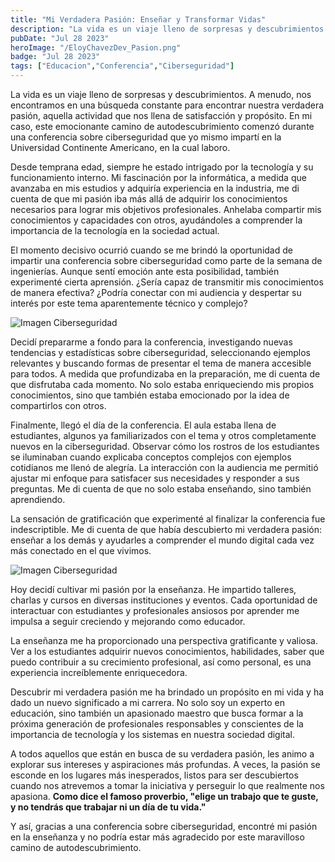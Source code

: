 ```yaml
---
title: "Mi Verdadera Pasión: Enseñar y Transformar Vidas"
description: "La vida es un viaje lleno de sorpresas y descubrimientos. A menudo, nos encontramos en una búsqueda constante para encontrar nuestra verdadera pasión, aquella actividad que nos llena de satisfacción y propósito."
pubDate: "Jul 28 2023"
heroImage: "/EloyChavezDev_Pasion.png"
badge: "Jul 28 2023"
tags: ["Educacion","Conferencia","Ciberseguridad"]
---
```


La vida es un viaje lleno de sorpresas y descubrimientos. A menudo, nos encontramos en una búsqueda constante para encontrar nuestra verdadera pasión, aquella actividad que nos llena de satisfacción y propósito. En mi caso, este emocionante camino de autodescubrimiento comenzó durante una conferencia sobre ciberseguridad que yo mismo impartí en la Universidad Continente Americano, en la cual laboro.

Desde temprana edad, siempre he estado intrigado por la tecnología y su funcionamiento interno. Mi fascinación por la informática, a medida que avanzaba en mis estudios y adquiría experiencia en la industria, me di cuenta de que mi pasión iba más allá de adquirir los conocimientos necesarios para lograr mis objetivos profesionales. Anhelaba compartir mis conocimientos y capacidades con otros, ayudándoles a comprender la importancia de la tecnología en la sociedad actual.

El momento decisivo ocurrió cuando se me brindó la oportunidad de impartir una conferencia sobre ciberseguridad como parte de la semana de ingenierías. Aunque sentí emoción ante esta posibilidad, también experimenté cierta aprensión. ¿Sería capaz de transmitir mis conocimientos de manera efectiva? ¿Podría conectar con mi audiencia y despertar su interés por este tema aparentemente técnico y complejo?

![Imagen Ciberseguridad](/ciberseguridad.jpg "Ciberseguridad")

Decidí prepararme a fondo para la conferencia, investigando nuevas tendencias y estadísticas sobre ciberseguridad, seleccionando ejemplos relevantes y buscando formas de presentar el tema de manera accesible para todos. A medida que profundizaba en la preparación, me di cuenta de que disfrutaba cada momento. No solo estaba enriqueciendo mis propios conocimientos, sino que también estaba emocionado por la idea de compartirlos con otros.

Finalmente, llegó el día de la conferencia. El aula estaba llena de estudiantes, algunos ya familiarizados con el tema y otros completamente nuevos en la ciberseguridad.
Observar cómo los rostros de los estudiantes se iluminaban cuando explicaba conceptos complejos con ejemplos cotidianos me llenó de alegría. La interacción con la audiencia me permitió ajustar mi enfoque para satisfacer sus necesidades y responder a sus preguntas. Me di cuenta de que no solo estaba enseñando, sino también aprendiendo.

La sensación de gratificación que experimenté al finalizar la conferencia fue indescriptible. Me di cuenta de que había descubierto mi verdadera pasión: enseñar a los demás y ayudarles a comprender el mundo digital cada vez más conectado en el que vivimos.

![Imagen Ciberseguridad](/EloyChavezDev_Conferencias.jpg "Conferencia impartida en la UCA")

Hoy decidí cultivar mi pasión por la enseñanza. He impartido talleres, charlas y cursos en diversas instituciones y eventos. Cada oportunidad de interactuar con estudiantes y profesionales ansiosos por aprender me impulsa a seguir creciendo y mejorando como educador.

La enseñanza me ha proporcionado una perspectiva gratificante y valiosa. Ver a los estudiantes adquirir nuevos conocimientos, habilidades, saber que puedo contribuir a su crecimiento profesional, así como personal, es una experiencia increíblemente enriquecedora.

Descubrir mi verdadera pasión me ha brindado un propósito en mi vida y ha dado un nuevo significado a mi carrera. No solo soy un experto en educación, sino también un apasionado maestro que busca formar a la próxima generación de profesionales responsables y conscientes de la importancia de tecnología y los sistemas en nuestra sociedad digital.

A todos aquellos que están en busca de su verdadera pasión, les animo a explorar sus intereses y aspiraciones más profundas. A veces, la pasión se esconde en los lugares más inesperados, listos para ser descubiertos cuando nos atrevemos a tomar la iniciativa y perseguir lo que realmente nos apasiona. **Como dice el famoso proverbio, "elige un trabajo que te guste, y no tendrás que trabajar ni un día de tu vida."**

Y así, gracias a una conferencia sobre ciberseguridad, encontré mi pasión en la enseñanza y no podría estar más agradecido por este maravilloso camino de autodescubrimiento.